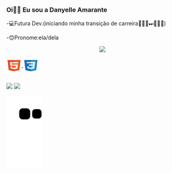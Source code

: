 ### Oi👋🏽 Eu sou a Danyelle Amarante 

-💻Futura Dev.(iniciando minha transição de carreira👷🏽‍♀️⏭👩🏽‍💻)
<p>-😊Pronome:ela/dela </p>

<div align="center">
  <a href="https://github.com/danyelleac">
  <img height="180em" src="https://github-readme-stats.vercel.app/api?username=danyelleac&show_icons=true&theme=dracula&include_all_commits=true&count_private=true"/>
 </div>
<div style="display: inline_block"><br>
  <img align="center" alt="Rafa-HTML" height="30" width="40" src="https://raw.githubusercontent.com/devicons/devicon/master/icons/html5/html5-original.svg">
  <img align="center" alt="Rafa-CSS" height="30" width="40" src="https://raw.githubusercontent.com/devicons/devicon/master/icons/css3/css3-original.svg">
</div>
  
  ##
 
<div> 
  <a href = "mailto:danyelleacandido@gmail.com"><img src="https://img.shields.io/badge/-Gmail-%23333?style=for-the-badge&logo=gmail&logoColor=white" target="_blank"></a>
  <a href="https://www.linkedin.com/in/Danyelleac" target="_blank"><img src="https://img.shields.io/badge/-LinkedIn-%230077B5?style=for-the-badge&logo=linkedin&logoColor=white" target="_blank"></a> 
 
  ![Snake animation](https://github.com/danyelleac/danyelleac/blob/output/github-contribution-grid-snake.svg)
 
</div>

